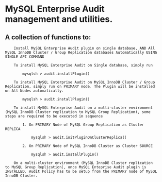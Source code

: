 # MySQL Enterprise Audit management and utilities.
    
## A collection of functions to:

        Install MySQL Enterprise Audit plugin on single database, AND All MySQL InnoDB Cluster / Group Replication databases Automatically USING SINGLE API COMMAND

        To install MySQL Enterprise Audit on Single database, simply run
        
            mysqlsh > audit.installPlugin()

        To install MySQL Enterprise Audit on MySQL InnoDB Cluster / Group Replication, simply run on PRIMARY node. The Plugin will be installed on All Nodes automatically.

            mysqlsh > audit.installPlugin()
        
        To install MySQL Enterprise Audit on a multi-cluster environment (MySQL InnoDB Cluster replication to MySQL Group Replication), some steps are required to be executed in sequence

            1. On PRIMARY Node of MySQL Group Replication as Cluster REPLICA
                
                mysqlsh > audit.initPluginOnClusterReplica()

            2. On PRIMARY Node of MySQL InnoDB Cluster as Cluster SOURCE
                
                mysqlsh > audit.installPlugin()

        On a multi-cluster environment (MySQL InnoDB Cluster replication to MySQL Group Replication), once MySQL Enteprise Audit plugin is INSTALLED, Audit Policy has to be setup from the PRIMARY node of MySQL InnoDB Cluster.
